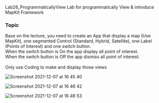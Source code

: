 
 Lab26_ProgrammaticallyView
Lab for programmatically View &amp; introduce MapKit Framework

### Topic
Base on the lecture, you need to create an App that display a map (Use MapKit), one segmented Control (Standard, Hybrid, Satellite), one Label (Points of Interest) and one switch button. <br>
When the switch button is On the app display all point of interest. <br>
When the switch button is Off the app dismiss all point of interest. 
<br>
<br>
Only use Coding to make and display those views


![Screenshot 2021-12-07 at 16 45 40](https://user-images.githubusercontent.com/6766037/145041604-8602a9d9-869f-4358-8a1d-3a06cf3ad1dc.png)

![Screenshot 2021-12-07 at 16 46 42](https://user-images.githubusercontent.com/6766037/145041722-10a12ca4-3f62-43d1-9b70-19d08a9ca35a.png)

![Screenshot 2021-12-07 at 16 46 53](https://user-images.githubusercontent.com/6766037/145041744-87317494-7f43-4eda-bab0-456d329ce3e5.png)

